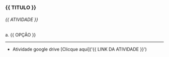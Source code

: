 ### {{ TITULO }}

###### {{ ATIVIDADE }}

a. {{ OPÇÃO }}

---

- Atividade google drive [Clicque aqui]('{{ LINK DA ATIVIDADE }}')
